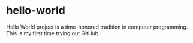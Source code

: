 # hello-world
Hello World project is a time-honored tradition in computer programming. 
This is my first time trying out GitHub.
